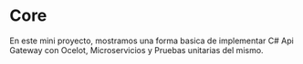 # Core
En este mini proyecto, mostramos una forma basica de implementar C# Api Gateway con Ocelot, Microservicios y Pruebas unitarias del mismo.
